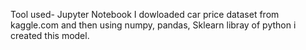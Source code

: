 Tool used- Jupyter Notebook
I dowloaded car price dataset from kaggle.com and then using numpy, pandas, Sklearn libray of python i created this model.
